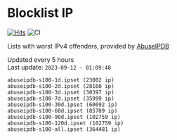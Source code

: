# Blocklist IP

[![Hits](https://hits.seeyoufarm.com/api/count/incr/badge.svg?url=https%3A%2F%2Fgithub.com%2Fborestad%2Fblocklist-ip%2F&count_bg=%2379C83D&title_bg=%23555555&icon=&icon_color=%23E7E7E7&title=hits&edge_flat=false)](https://hits.seeyoufarm.com)  ![CI](https://img.shields.io/github/workflow/status/borestad/blocklist-ip/CI?style=flat-square)

Lists with worst IPv4 offenders, provided by [AbuseIPDB](https://www.abuseipdb.com/)

<!-- FOOTER-PLACEHOLDER -->
Updated every 5 hours<br>
Last update: `2023-09-12 - 01:09:48`
```
abuseipdb-s100-1d.ipset (23002 ip)
abuseipdb-s100-2d.ipset (28160 ip)
abuseipdb-s100-3d.ipset (30397 ip)
abuseipdb-s100-7d.ipset (35999 ip)
abuseipdb-s100-30d.ipset (60692 ip)
abuseipdb-s100-60d.ipset (85789 ip)
abuseipdb-s100-90d.ipset (102759 ip)
abuseipdb-s100-120d.ipset (102759 ip)
abuseipdb-s100-all.ipset (364481 ip)
```
